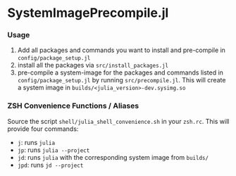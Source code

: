 # SystemImagePrecompile.jl

### Usage

1. Add all packages and commands you want to install and pre-compile in
   `config/package_setup.jl`
2. install all the packages via `src/install_packages.jl`
3. pre-compile a system-image for the packages and commands listed in
   `config/package_setup.jl` by running `src/precompile.jl`. This will create
   a system image in `builds/<julia_version>-dev.sysimg.so`


### ZSH Convenience Functions / Aliases

Source the script `shell/julia_shell_convenience.sh` in your `zsh.rc`. This will
provide four commands:

- `j`: runs `julia`
- `jp`: runs `julia --project`
- `jd`: runs `julia` with the corresponding system image from `builds/`
- `jpd`: runs `jd --project`
